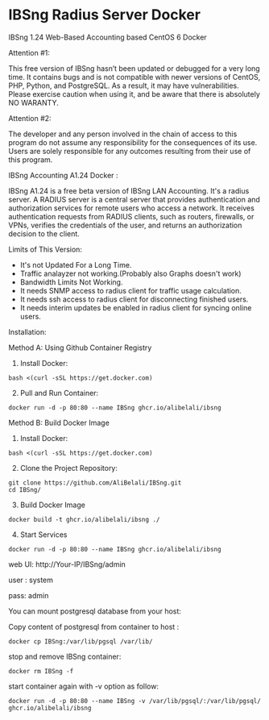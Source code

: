 # IBSng Radius Server Docker
IBSng 1.24 Web-Based Accounting based CentOS 6 Docker

Attention #1:

This free version of IBSng hasn’t been updated or debugged for a very long time. It contains bugs and is not compatible with newer versions of CentOS, PHP, Python, and PostgreSQL. As a result, it may have vulnerabilities. Please exercise caution when using it, and be aware that there is absolutely NO WARANTY.

Attention #2:

The developer and any person involved in the chain of access to this program do not assume any responsibility for the consequences of its use. Users are solely responsible for any outcomes resulting from their use of this program.

IBSng Accounting A1.24 Docker :

IBSng A1.24 is a free beta version of IBSng LAN Accounting. It's a radius server. A RADIUS server is a central server that provides authentication and authorization services for remote users who access a network. It receives authentication requests from RADIUS clients, such as routers, firewalls, or VPNs, verifies the credentials of the user, and returns an authorization decision to the client.

Limits of This Version:
- It's not Updated For a Long Time.
- Traffic analayzer not working.(Probably also Graphs doesn't work)
- Bandwidth Limits Not Working.
- It needs SNMP access to radius client for traffic usage calculation.
- It needs ssh access to radius client for disconnecting finished users.
- It needs interim updates be enabled in radius client for syncing online users.

Installation:

Method A: Using Github Container Registry

1. Install Docker:
```
bash <(curl -sSL https://get.docker.com)
```
2. Pull and Run Container:
```
docker run -d -p 80:80 --name IBSng ghcr.io/alibelali/ibsng
```



Method B: Build Docker Image

1. Install Docker:
```
bash <(curl -sSL https://get.docker.com)
```
2. Clone the Project Repository:

```
git clone https://github.com/AliBelali/IBSng.git
cd IBSng/
```
3. Build Docker Image
```
docker build -t ghcr.io/alibelali/ibsng ./
```
4. Start Services
```
docker run -d -p 80:80 --name IBSng ghcr.io/alibelali/ibsng
```

web UI: http://Your-IP/IBSng/admin 

user : system 

pass: admin

You can mount postgresql database from your host:

Copy content of postgresql from container to host :

    docker cp IBSng:/var/lib/pgsql /var/lib/
    
stop and remove IBSng container: 

    docker rm IBSng -f
start container again with -v option as follow: 

    docker run -d -p 80:80 --name IBSng -v /var/lib/pgsql/:/var/lib/pgsql/ ghcr.io/alibelali/ibsng 

